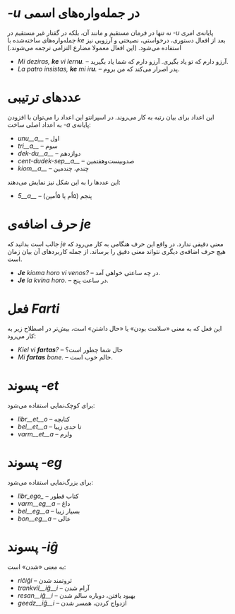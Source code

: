 # *<span dir="ltr">-u</span>* در جمله‌واره‌های اسمی

پایانه‌ی امری *<span dir="ltr">-u</span>* نه تنها در فرمان مستقیم و مانند آن، بلکه در گفتار غیر مستقیم در جمله‌واره‌های ساخته‌شده با *ke* بعد از افعال دستوری، درخواستی، نصیحتی و آرزویی نیز استفاده می‌شود. (این افعال معمولا مضارع التزامی ترجمه می‌شوند.)

- *<span dir="ltr">Mi deziras, <b>ke</b> vi lern<b>u</b>.</span>* – آرزو دارم که تو یاد بگیری. آرزو دارم که شما یاد بگیرید.
- *<span dir="ltr">La patro insistas, <b>ke</b> mi ir<b>u</b>.</span>* – پدر اصرار می‌کند که من بروم. 

# عددهای ترتیبی
این اعداد برای بیان رتبه به کار می‌روند. در اسپرانتو این اعداد را می‌توان با افزودن پایانه‌ی *<span dir="ltr">-a</span>* به اعداد اصلی ساخت:

- *unu__a__* – اول
- *tri__a__* – سوم
- *dek-du__a__* – دوازدهم
- *cent-dudek-sep__a__* – صدوبیست‌وهفتمین
- *kiom__a__* – چندم، چندمین

این عددها را به این شکل نیز نمایش می‌دهند:

- *5__a__* – پنجم (۵اُم یا ۵اُمین)

# حرف اضافه‌ی *je*

جالب است بدانید که *je* معنی دقیقی ندارد. در واقع این حرف هنگامی به کار می‌رود که هیچ حرف اضافه‌ی دیگری نتواند معنی دقیق را برساند. از جمله کاربردهای آن بیان زمان است.

- *<span dir="ltr"><b>Je</b> kioma horo vi venos?</span>* – در چه ساعتی خواهی آمد.
- *<span dir="ltr"><b>Je</b> la kvina horo.</span>* – در ساعت پنج.
 

# فعل *Farti*

این فعل که به معنی «سلامت بودن» یا «حال داشتن» است، بیش‌تر در اصطلاح زیر به کار می‌رود:

- *<span dir="ltr">Kiel vi <b>fartas</b>?</span>* – حال شما چطور است؟
- *<span dir="ltr">Mi <b>fartas</b> bone.</span>* – حالم خوب است.


# پسوند *<span dir="ltr">-et</span>*

برای کوچک‌نمایی استفاده می‌شود:

- *libr__et__o* – کتابچه
- *bel__et__a*  – تا حدی زیبا
- *varm__et__a* – ولرم
 

# پسوند *<span dir="ltr">-eg</span>*

برای بزرگ‌نمایی استفاده می‌شود:

- *libr_ego_*    – کتاب قطور
- *varm__eg__a*  – داغ
- *bel__eg__a*   – بسیار زیبا
- *bon__eg__a*   – عالی
 

# پسوند *<span dir="ltr">-iĝ</span>*

به معنی «شدن» است:

- *riĉiĝi*          – ثروتمند شدن
- *trankvil__iĝ__i* – آرام شدن
- *resan__iĝ__i*    – بهبود یافتن، دوباره سالم شدن
- *geedz__iĝ__i*    – ازدواج کردن، همسر شدن
 

